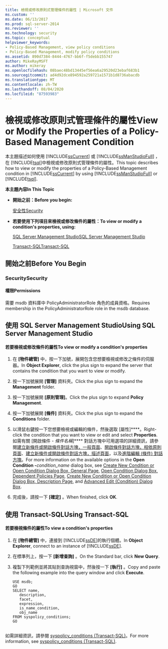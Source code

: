 ```yaml
---
title: 檢視或修改原則式管理條件的屬性 | Microsoft 文件
ms.custom: ''
ms.date: 06/13/2017
ms.prod: sql-server-2014
ms.reviewer: ''
ms.technology: security
ms.topic: conceptual
helpviewer_keywords:
- Policy-Based Management, view policy conditions
- Policy-Based Management, modify policy conditions
ms.assetid: 890d7384-8444-4767-bb6f-f5debb155747
author: MikeRayMSFT
ms.author: mikeray
ms.openlocfilehash: 08baec48bd13445ef56ea6a29520d23ebaf683b1
ms.sourcegitcommit: ad4d92dce894592a259721a1571b1d8736abacdb
ms.translationtype: MT
ms.contentlocale: zh-TW
ms.lasthandoff: 08/04/2020
ms.locfileid: "87593983"
---
```

# <a name="view-or-modify-the-properties-of-a-policy-based-management-condition"></a><span data-ttu-id="9bfc5-102">檢視或修改原則式管理條件的屬性</span><span class="sxs-lookup"><span data-stu-id="9bfc5-102">View or Modify the Properties of a Policy-Based Management Condition</span></span>
  <span data-ttu-id="9bfc5-103">本主題描述如何使用 [!INCLUDE[ssCurrent](../../includes/sscurrent-md.md)] 或 [!INCLUDE[ssManStudioFull](../../includes/ssmanstudiofull-md.md)] ，在 [!INCLUDE[tsql](../../includes/tsql-md.md)]中檢視或修改原則式管理條件的屬性。</span><span class="sxs-lookup"><span data-stu-id="9bfc5-103">This topic describes how to view or modify the properties of a Policy-Based Management condition in [!INCLUDE[ssCurrent](../../includes/sscurrent-md.md)] by using [!INCLUDE[ssManStudioFull](../../includes/ssmanstudiofull-md.md)] or [!INCLUDE[tsql](../../includes/tsql-md.md)].</span></span>  
  
 <span data-ttu-id="9bfc5-104">**本主題內容**</span><span class="sxs-lookup"><span data-stu-id="9bfc5-104">**In This Topic**</span></span>  
  
-   <span data-ttu-id="9bfc5-105">**開始之前：**</span><span class="sxs-lookup"><span data-stu-id="9bfc5-105">**Before you begin:**</span></span>  
  
     [<span data-ttu-id="9bfc5-106">安全性</span><span class="sxs-lookup"><span data-stu-id="9bfc5-106">Security</span></span>](#Security)  
  
-   <span data-ttu-id="9bfc5-107">**若要使用下列項目來檢視或修改條件的屬性：**</span><span class="sxs-lookup"><span data-stu-id="9bfc5-107">**To view or modify a condition's properties, using:**</span></span>  
  
     [<span data-ttu-id="9bfc5-108">SQL Server Management Studio</span><span class="sxs-lookup"><span data-stu-id="9bfc5-108">SQL Server Management Studio</span></span>](#SSMSProcedure)  
  
     [<span data-ttu-id="9bfc5-109">Transact-SQL</span><span class="sxs-lookup"><span data-stu-id="9bfc5-109">Transact-SQL</span></span>](#TsqlProcedure)  
  
##  <a name="before-you-begin"></a><a name="BeforeYouBegin"></a> <span data-ttu-id="9bfc5-110">開始之前</span><span class="sxs-lookup"><span data-stu-id="9bfc5-110">Before You Begin</span></span>  
  
###  <a name="security"></a><a name="Security"></a> <span data-ttu-id="9bfc5-111">Security</span><span class="sxs-lookup"><span data-stu-id="9bfc5-111">Security</span></span>  
  
####  <a name="permissions"></a><a name="Permissions"></a> <span data-ttu-id="9bfc5-112">權限</span><span class="sxs-lookup"><span data-stu-id="9bfc5-112">Permissions</span></span>  
 <span data-ttu-id="9bfc5-113">需要 msdb 資料庫中 PolicyAdministratorRole 角色的成員資格。</span><span class="sxs-lookup"><span data-stu-id="9bfc5-113">Requires membership in the PolicyAdministratorRole role in the msdb database.</span></span>  
  
##  <a name="using-sql-server-management-studio"></a><a name="SSMSProcedure"></a> <span data-ttu-id="9bfc5-114">使用 SQL Server Management Studio</span><span class="sxs-lookup"><span data-stu-id="9bfc5-114">Using SQL Server Management Studio</span></span>  
  
#### <a name="to-view-or-modify-a-conditions-properties"></a><span data-ttu-id="9bfc5-115">若要檢視或修改條件的屬性</span><span class="sxs-lookup"><span data-stu-id="9bfc5-115">To view or modify a condition's properties</span></span>  
  
1.  <span data-ttu-id="9bfc5-116">在 **[物件總管]** 中，按一下加號，展開包含您想要檢視或修改之條件的伺服器。</span><span class="sxs-lookup"><span data-stu-id="9bfc5-116">In **Object Explorer**, click the plus sign to expand the server that contains the condition that you want to view or modify.</span></span>  
  
2.  <span data-ttu-id="9bfc5-117">按一下加號展開 **[管理]** 資料夾。</span><span class="sxs-lookup"><span data-stu-id="9bfc5-117">Click the plus sign to expand the **Management** folder.</span></span>  
  
3.  <span data-ttu-id="9bfc5-118">按一下加號展開 **[原則管理]**。</span><span class="sxs-lookup"><span data-stu-id="9bfc5-118">Click the plus sign to expand **Policy Management**.</span></span>  
  
4.  <span data-ttu-id="9bfc5-119">按一下加號展開 **[條件]** 資料夾。</span><span class="sxs-lookup"><span data-stu-id="9bfc5-119">Click the plus sign to expand the **Conditions** folder.</span></span>  
  
5.  <span data-ttu-id="9bfc5-120">以滑鼠右鍵按一下您想要檢視或編輯的條件，然後選取 [屬性]\*\*\*\*。</span><span class="sxs-lookup"><span data-stu-id="9bfc5-120">Right-click the condition that you want to view or edit and select **Properties**.</span></span> <span data-ttu-id="9bfc5-121">如需有關 [開啟條件 - _條件名稱_]\*\*\*\* 對話方塊中可用選項的詳細資訊，請參閱[建立新條件或開啟條件對話方塊，一般頁面](../../integration-services/general-page-of-integration-services-designers-options.md)、[開啟條件對話方塊，相依原則頁面](open-condition-dialog-box-dependent-policies-page.md)、[建立新條件或開啟條件對話方塊，描述頁面](create-new-condition-or-open-condition-dialog-box-description-page.md)，以及[進階編輯 &#40;條件&#41; 對話方塊](advanced-edit-condition-dialog-box.md)。</span><span class="sxs-lookup"><span data-stu-id="9bfc5-121">For more information on the available options in the **Open Condition -**_condition_name_ dialog box, see [Create New Condition or Open Condition Dialog Box, General Page](../../integration-services/general-page-of-integration-services-designers-options.md), [Open Condition Dialog Box, Dependent Policies Page](open-condition-dialog-box-dependent-policies-page.md), [Create New Condition or Open Condition Dialog Box, Description Page](create-new-condition-or-open-condition-dialog-box-description-page.md), and [Advanced Edit &#40;Condition&#41; Dialog Box](advanced-edit-condition-dialog-box.md).</span></span>  
  
6.  <span data-ttu-id="9bfc5-122">完成後，請按一下 **[確定]** 。</span><span class="sxs-lookup"><span data-stu-id="9bfc5-122">When finished, click **OK**.</span></span>  
  
##  <a name="using-transact-sql"></a><a name="TsqlProcedure"></a> <span data-ttu-id="9bfc5-123">使用 Transact-SQL</span><span class="sxs-lookup"><span data-stu-id="9bfc5-123">Using Transact-SQL</span></span>  
  
#### <a name="to-view-a-conditions-properties"></a><span data-ttu-id="9bfc5-124">若要檢視條件的屬性</span><span class="sxs-lookup"><span data-stu-id="9bfc5-124">To view a condition's properties</span></span>  
  
1.  <span data-ttu-id="9bfc5-125">在 **[物件總管]** 中，連接到 [!INCLUDE[ssDE](../../includes/ssde-md.md)]的執行個體。</span><span class="sxs-lookup"><span data-stu-id="9bfc5-125">In **Object Explorer**, connect to an instance of [!INCLUDE[ssDE](../../includes/ssde-md.md)].</span></span>  
  
2.  <span data-ttu-id="9bfc5-126">在標準列上，按一下 **[新增查詢]** 。</span><span class="sxs-lookup"><span data-stu-id="9bfc5-126">On the Standard bar, click **New Query**.</span></span>  
  
3.  <span data-ttu-id="9bfc5-127">複製下列範例並將其貼到查詢視窗中，然後按一下 **[執行]** 。</span><span class="sxs-lookup"><span data-stu-id="9bfc5-127">Copy and paste the following example into the query window and click **Execute**.</span></span>  
  
    ```  
    USE msdb;  
    GO  
    SELECT name,  
       description,  
       facet,  
       expression,  
       is_name_condition,  
       obj_name  
    FROM syspolicy_conditions;  
    GO  
  
    ```  
  
 <span data-ttu-id="9bfc5-128">如需詳細資訊，請參閱 [syspolicy_conditions &#40;Transact-SQL&#41;](/sql/relational-databases/system-catalog-views/syspolicy-conditions-transact-sql)。</span><span class="sxs-lookup"><span data-stu-id="9bfc5-128">For more information, see [syspolicy_conditions &#40;Transact-SQL&#41;](/sql/relational-databases/system-catalog-views/syspolicy-conditions-transact-sql).</span></span>  
  
  
